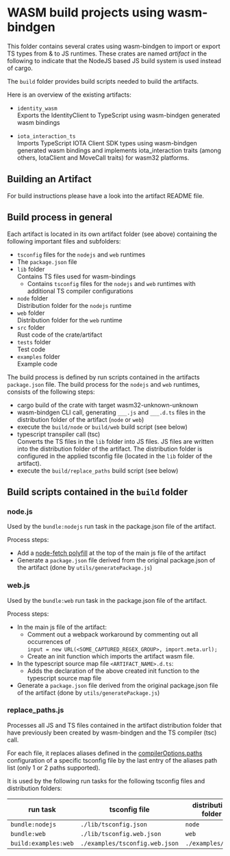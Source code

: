 # WASM build projects using wasm-bindgen

This folder contains several crates using wasm-bindgen to import or export TS types from & to JS runtimes. These crates
are named _artifact_ in the following to indicate that the NodeJS based JS build system is used instead of cargo.

The `build` folder provides build scripts needed to build the artifacts.

Here is an overview of the existing artifacts:

* `identity_wasm`<br>
  Exports the IdentityClient to TypeScript using wasm-bindgen generated wasm bindings

* `iota_interaction_ts`<br>
  Imports TypeScript IOTA Client SDK types using wasm-bindgen generated wasm bindings
  and implements iota_interaction traits (among others, IotaClient and MoveCall traits) for wasm32 platforms.

## Building an Artifact

For build instructions please have a look into the artifact README file.

## Build process in general

Each artifact is located in its own artifact folder (see above) containing the following important files and subfolders:

* `tsconfig` files for the `nodejs` and `web` runtimes
* The `package.json` file
* `lib` folder<br>
  Contains TS files used for wasm-bindings
    * Contains `tsconfig` files for the `nodejs` and `web` runtimes with additional TS compiler configurations
* `node` folder<br>
  Distribution folder for the `nodejs` runtime
* `web` folder<br>
  Distribution folder for the `web` runtime
* `src` folder<br>
  Rust code of the crate/artifact
* `tests` folder<br>
  Test code
* `examples` folder<br>
  Example code

The build process is defined by run scripts contained in the artifacts `package.json` file.
The build process for the `nodejs` and `web` runtimes, consists of the following steps:

* cargo build of the crate with target wasm32-unknown-unknown
* wasm-bindgen CLI call, generating `___.js` and `___.d.ts` files in the distribution folder of the artifact (`node` or
  `web`)
* execute the `build/node` or `build/web` build script (see below)
* typescript transpiler call (tsc)<br>
  Converts the TS files in the `lib` folder into JS files.
  JS files are written into the distribution folder of the artifact.
  The distribution folder is configured
  in the applied tsconfig file (located in the `lib` folder of the artifact).
* execute the `build/replace_paths` build script (see below)

## Build scripts contained in the `build` folder

### node.js

Used by the `bundle:nodejs` run task in the package.json file of the artifact.

Process steps:

* Add a [node-fetch polyfill](https://github.com/seanmonstar/reqwest/issues/910)
  at the top of the main js file of the artifact
* Generate a `package.json` file derived from the original package.json of the artifact
  (done by `utils/generatePackage.js`)

### web.js

Used by the `bundle:web` run task in the package.json file of the artifact.

Process steps:

* In the main js file of the artifact:
    * Comment out a webpack workaround by commenting out all occurrences of<br>
      `input = new URL(<SOME_CAPTURED_REGEX_GROUP>, import.meta.url);`
    * Create an init function which imports the artifact wasm file.
* In the typescript source map file `<ARTIFACT_NAME>.d.ts`:
    * Adds the declaration of the above created init function to the typescript source map file
* Generate a `package.json` file derived from the original package.json file of the artifact
  (done by `utils/generatePackage.js`)

### replace_paths.js

Processes all JS and TS files contained in the artifact distribution folder that have previously been created
by wasm-bindgen and the TS compiler (tsc) call.

For each file, it replaces aliases defined in the
[compilerOptions.paths](https://www.typescriptlang.org/docs/handbook/modules/reference.html#paths)
configuration of a specific
tsconfig file by the last entry of the aliases path list (only 1 or 2 paths supported).

It is used by the following run tasks for the following tsconfig files and distribution folders:

| run task             | tsconfig file                  | distribution folder |
|----------------------|--------------------------------|---------------------|
| `bundle:nodejs`      | `./lib/tsconfig.json`          | `node`              |
| `bundle:web`         | `./lib/tsconfig.web.json`      | `web`               |
| `build:examples:web` | `./examples/tsconfig.web.json` | `./examples/dist`   |
